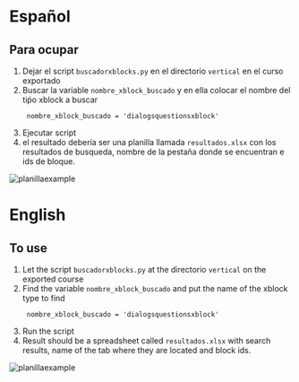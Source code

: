 # Español
  ## Para ocupar
  1. Dejar el script `buscadorxblocks.py` en el directorio `vertical` en el curso exportado
  2. Buscar la variable `nombre_xblock_buscado` y en ella colocar el nombre del tiṕo xblock a buscar
     ```
      nombre_xblock_buscado = 'dialogsquestionsxblock'
     ```
  3. Ejecutar script
  4. el resultado debería ser una planilla llamada `resultados.xlsx` con los resultados de busqueda, nombre de la pestaña donde se encuentran e ids de bloque.

![planillaexample](https://github.com/cmmedu/BuscadorXblocks/assets/9289861/26ac22aa-b475-4c64-80a4-158b5eef9ef4)

# English
  ## To use
  1. Let the script `buscadorxblocks.py` at the directorio `vertical` on the exported course
  2. Find the variable `nombre_xblock_buscado` and put the name of the xblock type to find
     ```
      nombre_xblock_buscado = 'dialogsquestionsxblock'
     ```
  4. Run the script
  5. Result should be a spreadsheet called  `resultados.xlsx` with search results, name of the tab where they are located and block ids.

  ![planillaexample](https://github.com/cmmedu/BuscadorXblocks/assets/9289861/26ac22aa-b475-4c64-80a4-158b5eef9ef4)
